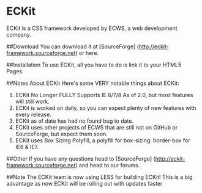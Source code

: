 # ECKit
ECKit is a CSS framework developed by ECWS, a web development company.

##Download
You can download it at [SourceForge] (http://eckit-framework.sourceforge.net) or here.

##Installation
To use ECKit, all you have to do is link it to your HTML5 Pages.

##Notes About ECKit
Here's some VERY notable things about ECKit:

1. ECKit No Longer FULLY Supports IE 6/7/8 As of 2.0, but most features will still work.
2. ECKit is worked on daily, so you can expect plenty of new features with every release.
3. ECKit as of date has had no found bug to date.
4. ECKit uses other projects of ECWS that are still not on GitHub or SourceForge, but expect them soon.
5. ECKit uses Box Sizing Polyfill, a polyfill for box-sizing: border-box for IE6 & IE7.

##Other
If you have any questions head to [SourceForge] (http://eckit-framework.sourceforge.net) and head to our forums.


##Note
The ECKit team is now using LESS for building ECKit! This is a big advantage as now ECKit will be rolling out with updates faster